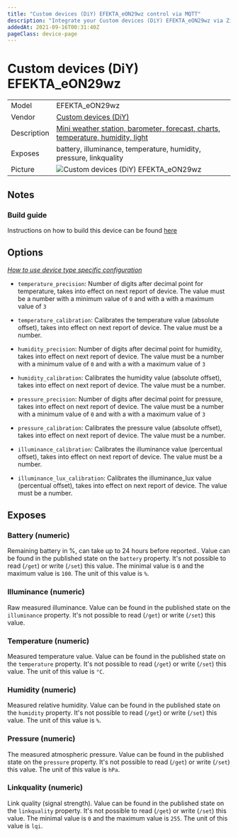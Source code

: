```yaml
---
title: "Custom devices (DiY) EFEKTA_eON29wz control via MQTT"
description: "Integrate your Custom devices (DiY) EFEKTA_eON29wz via Zigbee2MQTT with whatever smart home infrastructure you are using without the vendor's bridge or gateway."
addedAt: 2021-09-16T00:31:40Z
pageClass: device-page
---
```


<!-- !!!! -->
<!-- ATTENTION: This file is auto-generated through docgen! -->
<!-- You can only edit the "Notes"-Section between the two comment lines "Notes BEGIN" and "Notes END". -->
<!-- Do not use h1 or h2 heading within "## Notes"-Section. -->
<!-- !!!! -->

# Custom devices (DiY) EFEKTA_eON29wz

|     |     |
|-----|-----|
| Model | EFEKTA_eON29wz  |
| Vendor  | [Custom devices (DiY)](/supported-devices/#v=Custom%20devices%20(DiY))  |
| Description | [Mini weather station, barometer, forecast, charts, temperature, humidity, light](http://efektalab.com/eON290wz) |
| Exposes | battery, illuminance, temperature, humidity, pressure, linkquality |
| Picture | ![Custom devices (DiY) EFEKTA_eON29wz](https://www.zigbee2mqtt.io/images/devices/EFEKTA_eON29wz.jpg) |


<!-- Notes BEGIN: You can edit here. Add "## Notes" headline if not already present. -->
## Notes


### Build guide
Instructions on how to build this device can be found [here](https://github.com/smartboxchannel/EFEKTA_eON213wz)
<!-- Notes END: Do not edit below this line -->



## Options
*[How to use device type specific configuration](../guide/configuration/devices-groups.md#specific-device-options)*

* `temperature_precision`: Number of digits after decimal point for temperature, takes into effect on next report of device. The value must be a number with a minimum value of `0` and with a with a maximum value of `3`

* `temperature_calibration`: Calibrates the temperature value (absolute offset), takes into effect on next report of device. The value must be a number.

* `humidity_precision`: Number of digits after decimal point for humidity, takes into effect on next report of device. The value must be a number with a minimum value of `0` and with a with a maximum value of `3`

* `humidity_calibration`: Calibrates the humidity value (absolute offset), takes into effect on next report of device. The value must be a number.

* `pressure_precision`: Number of digits after decimal point for pressure, takes into effect on next report of device. The value must be a number with a minimum value of `0` and with a with a maximum value of `3`

* `pressure_calibration`: Calibrates the pressure value (absolute offset), takes into effect on next report of device. The value must be a number.

* `illuminance_calibration`: Calibrates the illuminance value (percentual offset), takes into effect on next report of device. The value must be a number.

* `illuminance_lux_calibration`: Calibrates the illuminance_lux value (percentual offset), takes into effect on next report of device. The value must be a number.


## Exposes

### Battery (numeric)
Remaining battery in %, can take up to 24 hours before reported..
Value can be found in the published state on the `battery` property.
It's not possible to read (`/get`) or write (`/set`) this value.
The minimal value is `0` and the maximum value is `100`.
The unit of this value is `%`.

### Illuminance (numeric)
Raw measured illuminance.
Value can be found in the published state on the `illuminance` property.
It's not possible to read (`/get`) or write (`/set`) this value.

### Temperature (numeric)
Measured temperature value.
Value can be found in the published state on the `temperature` property.
It's not possible to read (`/get`) or write (`/set`) this value.
The unit of this value is `°C`.

### Humidity (numeric)
Measured relative humidity.
Value can be found in the published state on the `humidity` property.
It's not possible to read (`/get`) or write (`/set`) this value.
The unit of this value is `%`.

### Pressure (numeric)
The measured atmospheric pressure.
Value can be found in the published state on the `pressure` property.
It's not possible to read (`/get`) or write (`/set`) this value.
The unit of this value is `hPa`.

### Linkquality (numeric)
Link quality (signal strength).
Value can be found in the published state on the `linkquality` property.
It's not possible to read (`/get`) or write (`/set`) this value.
The minimal value is `0` and the maximum value is `255`.
The unit of this value is `lqi`.

